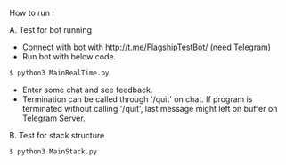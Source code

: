 How to run :

A. Test for bot running

- Connect with bot with http://t.me/FlagshipTestBot/ (need Telegram)
- Run bot with below code.
```sh
$ python3 MainRealTime.py
```
- Enter some chat and see feedback.
- Termination can be called through '/quit' on chat. If program is terminated without calling '/quit', last message might left on buffer on Telegram Server.

B. Test for stack structure
```sh
$ python3 MainStack.py
```